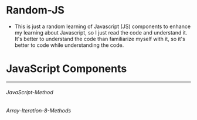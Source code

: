# Random-JS
- This is just a random learning of Javascript (JS) components to enhance my learning about Javascript, so I just read the code and understand it. It's better to understand the code than familiarize myself with it, so it's better to code while understanding the code.

<h1>JavaScript Components</h1>
<hr>
<h6>JavaScript-Method</h6>
<h6>Array-Iteration-8-Methods</h6>
